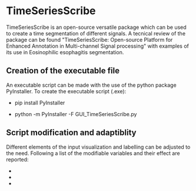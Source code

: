 # TimeSeriesScribe

TimeSeriesScribe is an open-source versatile package which can be used to create a time segmentation of different signals. A tecnical review of the package can be found "TimeSeriesScribe: Open-source Platform for Enhanced
Annotation in Multi-channel Signal processing" with examples of its use in Eosinophilic esophagitis segmentation. 

## Creation of the executable file

An executable script can be made with the use of the python package PyInstaller. To create the executable script (.exe):

- pip install PyInstaller 

- python -m PyInstaller -F GUI_TimeSeriesScribe.py

## Script modification and adaptiblity

Different elements of the input visualization and labelling can be adjusted to the need. Following a list of the modifiable variables and their effect are reported:

-
-
-







